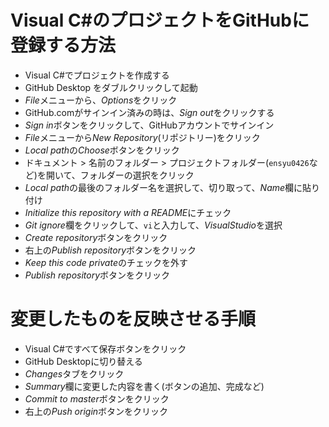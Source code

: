 # Visual C#のプロジェクトをGitHubに登録する方法

- Visual C#でプロジェクトを作成する
- GitHub Desktop をダブルクリックして起動
- *File*メニューから、*Options*をクリック
- GitHub.comがサインイン済みの時は、*Sign out*をクリックする
- *Sign in*ボタンをクリックして、GitHubアカウントでサインイン
- *File*メニューから*New Repository*(リポジトリー)をクリック
- *Local path*の*Choose*ボタンをクリック
- ドキュメント > 名前のフォルダー > プロジェクトフォルダー(`ensyu0426`など)を開いて、フォルダーの選択をクリック
- *Local path*の最後のフォルダー名を選択して、切り取って、*Name*欄に貼り付け
- *Initialize this repository with a README*にチェック
- *Git ignore*欄をクリックして、`vi`と入力して、*VisualStudio*を選択
- *Create repository*ボタンをクリック
- 右上の*Publish repository*ボタンをクリック
- *Keep this code private*のチェックを外す
- *Publish repository*ボタンをクリック

# 変更したものを反映させる手順
- Visual C#ですべて保存ボタンをクリック
- GitHub Desktopに切り替える
- *Changes*タブをクリック
- *Summary*欄に変更した内容を書く(ボタンの追加、完成など)
- *Commit to master*ボタンをクリック
- 右上の*Push origin*ボタンをクリック


